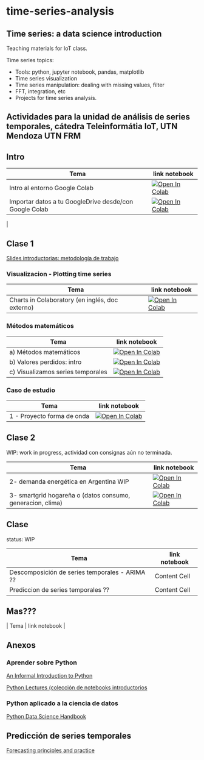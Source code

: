 # time-series-analysis

## Time series: a data science introduction

Teaching materials for IoT class.

Time series topics:
* Tools: python, jupyter notebook, pandas, matplotlib
* Time series visualization
* Time series manipulation: dealing with missing values, filter
* FFT, integration, etc
* Projects for time series analysis.

## Actividades para la unidad de análisis de series temporales, cátedra Teleinformátia IoT, UTN Mendoza UTN FRM


## Intro

| Tema  | link notebook |
| ------------- | ------------- |
Intro al entorno Google Colab | [![Open In Colab](https://colab.research.google.com/assets/colab-badge.svg)](https://colab.research.google.com/drive/1Z6YPtctNMGFJPwu4NVmNfCA3n13cMoqA?usp=sharing) | 
|Importar datos a tu GoogleDrive desde/con Google Colab |  [![Open In Colab](https://colab.research.google.com/assets/colab-badge.svg)](https://colab.research.google.com/drive/1Z-mXvjJqq7B-5JQz-CaMYJ_OsiTabavE?usp=sharing)|
|


## Clase 1 

[Slides introductorias: metodología de trabajo](https://docs.google.com/presentation/d/1W6xQ79pPx199Ah_zKOdMbFMXpgHWRsbqLwDdor4OFzo/edit?usp=sharing)

### Visualizacion - Plotting time series

| Tema  | link notebook |
| ------------- | ------------- |
| Charts in Colaboratory (en inglés, doc externo) | [![Open In Colab](https://colab.research.google.com/assets/colab-badge.svg)](https://colab.research.google.com/notebooks/charts.ipynb) ||c) Visualizamos series temporales|[![Open In Colab](https://colab.research.google.com/assets/colab-badge.svg)](http://colab.research.google.com/github/anadiedrichs/time-series-analysis/blob/master/visualizacion_intro.ipynb) |

### Métodos matemáticos

| Tema  | link notebook |
| ------------- | ------------- |
|a) Métodos matemáticos  | [![Open In Colab](https://colab.research.google.com/assets/colab-badge.svg)](http://colab.research.google.com/github/anadiedrichs/time-series-analysis/blob/master/intro_time_series_metodos_matem%C3%A1ticos.ipynb) |
|b) Valores perdidos: intro  | [![Open In Colab](https://colab.research.google.com/assets/colab-badge.svg)](http://colab.research.google.com/github/anadiedrichs/time-series-analysis/blob/master/intro_time_series_valores_perdidos.ipynb) |
|c) Visualizamos series temporales|[![Open In Colab](https://colab.research.google.com/assets/colab-badge.svg)](http://colab.research.google.com/github/anadiedrichs/time-series-analysis/blob/master/visualizacion_intro.ipynb) |

### Caso de estudio 

| Tema  | link notebook |
| ------------- | ------------- |
|1 - Proyecto forma de onda|[![Open In Colab](https://colab.research.google.com/assets/colab-badge.svg)](http://colab.research.google.com/github/anadiedrichs/time-series-analysis/blob/master/proyecto_forma_de_onda_2019.ipynb) |


## Clase 2

WIP: work in progress, actividad con consignas aún no terminada.


| Tema  | link notebook |
| ------------- | ------------- |
|2- demanda energética en Argentina WIP |[![Open In Colab](https://colab.research.google.com/assets/colab-badge.svg)](https://colab.research.google.com/drive/18dJVVp-p4cnbMnY8bwFePvNRRYPdAEPF?usp=sharing) |
|3- smartgrid hogareña o (datos consumo, generacion, clima) |[![Open In Colab](https://colab.research.google.com/assets/colab-badge.svg)](https://colab.research.google.com/drive/1kYPtJWq_bjMP4RcHV50HBV9xe3REJxBu?usp=sharing) |

## Clase 

status: WIP

| Tema  | link notebook |
| ------------- | ------------- |
| Descomposición de series temporales - ARIMA ??  | Content Cell  |
| Prediccion de series temporales ??  | Content Cell  |


## Mas??? 

| Tema  | link notebook |

## Anexos

### Aprender sobre Python

[An Informal Introduction to Python](https://docs.python.org/3.5/tutorial/introduction.html)


[Python Lectures (colección de notebooks introductorios](https://github.com/rajathkmp/Python-Lectures)

### Python aplicado a la ciencia de datos 

[Python Data Science Handbook]( https://colab.research.google.com/github/jakevdp/PythonDataScienceHandbook/blob/master/notebooks/Index.ipynb])

## Predicción de series temporales 

[Forecasting principles and practice]( https://otexts.com/fpp2/)

